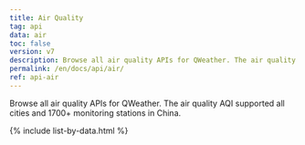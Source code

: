 ```yaml
---
title: Air Quality
tag: api
data: air
toc: false
version: v7
description: Browse all air quality APIs for QWeather. The air quality AQI supported all cities and 1700+ monitoring stations in China.
permalink: /en/docs/api/air/
ref: api-air
---
```


Browse all air quality APIs for QWeather. The air quality AQI supported all cities and 1700+ monitoring stations in China.

{% include list-by-data.html %}
